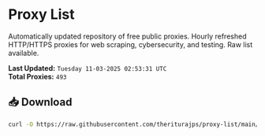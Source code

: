 # Proxy List

Automatically updated repository of free public proxies. Hourly refreshed HTTP/HTTPS proxies for web scraping, cybersecurity, and testing. Raw list available.

**Last Updated:** `Tuesday 11-03-2025 02:53:31 UTC`  
**Total Proxies:** `493`

## 📥 Download
```bash
curl -O https://raw.githubusercontent.com/theriturajps/proxy-list/main/proxies.txt
